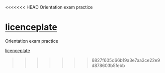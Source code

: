 <<<<<<< HEAD
Orientation exam practice

[licenceplate](https://github.com/Atis0505/pallida-orientation-exam)
=======
Orientation exam practice

[licenceplate](https://github.com/Atis0505/pallida-orientation-exam)
>>>>>>> 6827f605d66b19a3e7aa3ce22e9d878603b5febb
